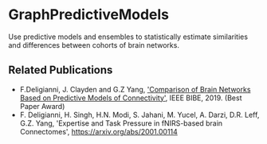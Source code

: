 # GraphPredictiveModels
Use predictive models and ensembles to statistically estimate similarities and differences between cohorts of brain networks.

## Related Publications
- F.Deligianni, J. Clayden and G.Z Yang, ['Comparison of Brain Networks Based on Predictive Models of Connectivity'](https://ieeexplore.ieee.org/document/8942010/authors#authors), IEEE BIBE, 2019. (Best Paper Award)
- F. Deligianni, H. Singh, H.N. Modi, S. Jahani, M. Yucel, A. Darzi, D.R. Leff, G.Z. Yang, 'Expertise and Task Pressure in fNIRS-based brain Connectomes', https://arxiv.org/abs/2001.00114

